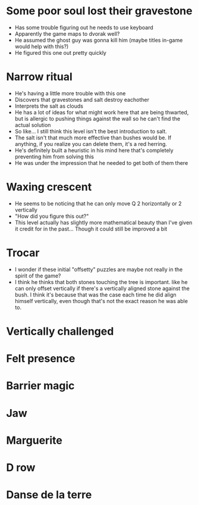# Some poor soul lost their gravestone
- Has some trouble figuring out he needs to use keyboard
- Apparently the game maps to dvorak well?
- He assumed the ghost guy was gonna kill him (maybe titles in-game would help with this?)
- He figured this one out pretty quickly

# Narrow ritual
- He's having a little more trouble with this one
- Discovers that gravestones and salt destroy eachother
- Interprets the salt as clouds
- He has a lot of ideas for what might work here that are being thwarted, but is allergic to pushing things against the wall so he can't find the actual solution
- So like... I still think this level isn't the best introduction to salt.
- The salt isn't that much more effective than bushes would be. If anything, if you realize you can delete them, it's a red herring.
- He's definitely built a heuristic in his mind here that's completely preventing him from solving this
- He was under the impression that he needed to get both of them there

# Waxing crescent
- He seems to be noticing that he can only move Q 2 horizontally or 2 vertically
- "How did you figure this out?"
- This level actually has slightly more mathematical beauty than I've given it credit for in the past... Though it could still be improved a bit

# Trocar
- I wonder if these initial "offsetty" puzzles are maybe not really in the spirit of the game?
- I think he thinks that both stones touching the tree is important. like he can only offset vertically if there's a vertically aligned stone against the bush. I think it's because that was the case each time he did align himself vertically, even though that's not the exact reason he was able to.


# Vertically challenged

# Felt presence

# Barrier magic

# Jaw

# Marguerite

# D row

# Danse de la terre

